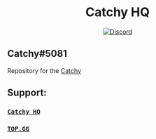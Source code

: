 <div align="center">
  <h1>Catchy HQ</h1>
  <a href="https://discord.gg/VabwHrcpVR">
    <img src="https://discordapp.com/api/guilds/959611774498390127/embed.png" alt="Discord" />
  </a>
</div>

## Catchy#5081

Repository for the [Catchy](https://top.gg/bot/956551837274751016/vote)

## Support:

### <a href="https://discord.gg/VabwHrcpVR">`Catchy HQ`</a>

### <a href="https://top.gg/bot/956551837274751016/vote">`TOP.GG`</a>
